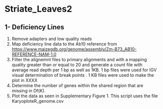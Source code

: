 # Striate_Leaves2

## 1- Deficiency Lines
1. Remove adapters and low quality reads
2. Map deficiency line data to the Ab10 reference from https://www.maizegdb.org/genome/assembly/Zm-B73_AB10-REFERENCE-NAM-1.0
3. Filter the alignemnt files to primary alignments and with a mapping quality greater than or equal to 20 and generate a count file with average read depth per 1 bp as well as 1KB. 1 bp files were used for IGV visual determination of break points . 1 KB files were used to make the plot in XXXX
4. Determine the number of genes within the shared region that are missing in Df(K). 
5. Plot the data as seen in Supplementary Figure 1. This script uses the file KaryoploteR_genome.csv
